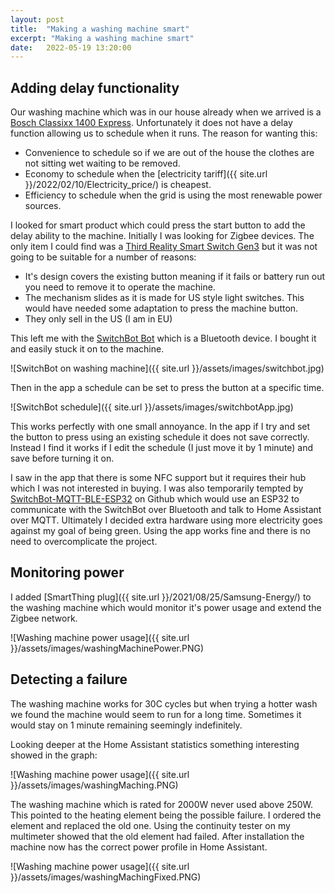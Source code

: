```yaml
---
layout: post
title:  "Making a washing machine smart"
excerpt: "Making a washing machine smart"
date:   2022-05-19 13:20:00
---
```


## Adding delay functionality

Our washing machine which was in our house already when we arrived is a [Bosch Classixx 1400 Express](https://www.bosch-home.co.uk/supportdetail/product/WFO2867GB/15). Unfortunately it does not have a delay function allowing us to schedule when it runs. The reason for wanting this:

* Convenience to schedule so if we are out of the house the clothes are not sitting wet waiting to be removed.
* Economy to schedule when the [electricity tariff]({{ site.url }}/2022/02/10/Electricity_price/) is cheapest.
* Efficiency to schedule when the grid is using the most renewable power sources.

I looked for smart product which could press the start button to add the delay ability to the machine. Initially I was looking for Zigbee devices. The only item I could find was a [Third Reality Smart Switch Gen3](https://www.3reality.com/online-store/Third-Reality-Smart-Switch-Gen3-Zigbee-Version-p381658008) but it was not going to be suitable for a number of reasons:

* It's design covers the existing button meaning if it fails or battery run out you need to remove it to operate the machine.
* The mechanism slides as it is made for US style light switches. This would have needed some adaptation to press the machine button.
* They only sell in the US (I am in EU)

This left me with the [SwitchBot Bot](https://www.switch-bot.com/pages/switchbot-bot) which is a Bluetooth device. I bought it and easily stuck it on to the machine.

![SwitchBot on washing machine]({{ site.url }}/assets/images/switchbot.jpg)

Then in the app a schedule can be set to press the button at a specific time.

![SwitchBot schedule]({{ site.url }}/assets/images/switchbotApp.jpg)

This works perfectly with one small annoyance. In the app if I try and set the button to press using an existing schedule it does not save correctly. Instead I find it works if I edit the schedule (I just move it by 1 minute) and save before turning it on.

I saw in the app that there is some NFC support but it requires their hub which I was not interested in buying. I was also temporarily tempted by [SwitchBot-MQTT-BLE-ESP32](https://github.com/devWaves/SwitchBot-MQTT-BLE-ESP32) on Github which would use an ESP32 to communicate with the SwitchBot over Bluetooth and talk to Home Assistant over MQTT. Ultimately I decided extra hardware using more electricity goes against my goal of being green. Using the app works fine and there is no need to overcomplicate the project.

## Monitoring power

I added [SmartThing plug]({{ site.url }}/2021/08/25/Samsung-Energy/) to the washing machine which would monitor it's power usage and extend the Zigbee network.

![Washing machine power usage]({{ site.url }}/assets/images/washingMachinePower.PNG)

## Detecting a failure

The washing machine works for 30C cycles but when trying a hotter wash we found the machine would seem to run for a long time. Sometimes it would stay on 1 minute remaining seemingly indefinitely.

Looking deeper at the Home Assistant statistics something interesting showed in the graph:

![Washing machine power usage]({{ site.url }}/assets/images/washingMaching.PNG)

The washing machine which is rated for 2000W never used above 250W. This pointed to the heating element being the possible failure. I ordered the element and replaced the old one. Using the continuity tester on my multimeter showed that the old element had failed. After installation the machine now has the correct power profile in Home Assistant.

![Washing machine power usage]({{ site.url }}/assets/images/washingMachingFixed.PNG)
